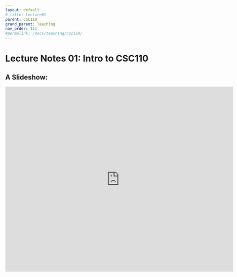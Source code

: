 ```yaml
---
layout: default
# title: Lecture01
parent: CSC110
grand_parent: Teaching
nav_order: 111
#permalink: /docs/teaching/csc110/
---  
```

  

Lecture Notes 01: Intro to CSC110
===========================================




A Slideshow:
---------------


<iframe src="https://docs.google.com/presentation/d/e/2PACX-1vRpnsZC9CS751_Fv1DHHPVheOJk_vkNtu5nA50-j_mDf44jNbO9VZBTRTWjDRHcv1o0i_UKz-9qR0aO/embed?start=false&loop=false&delayms=60000" frameborder="0" width="720" height="585" allowfullscreen="true" mozallowfullscreen="true" webkitallowfullscreen="true"></iframe>
  

  